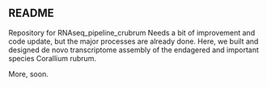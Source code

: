 ## README

Repository for RNAseq_pipeline_crubrum
Needs a bit of improvement and code update, but the major processes are already done. 
Here, we built and designed de novo transcriptome assembly of the endagered and important species Corallium rubrum.

More, soon.
